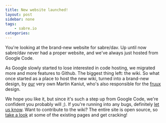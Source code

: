 ```yaml
---
title: New website launched!
layout: post
sidebar: none
tags:
    - sabre.io
categories:
---
```


You're looking at the brand-new website for sabre/dav. Up until now sabre/dav
never had a proper website, and we've always just hosted from Google Code.

As Google slowly started to lose interested in code hosting, we migrated more
and more features to Github. The biggest thing left: the wiki. So what once
started as a place to host the new wiki, turned into a brand-new design, by
[our][1] very own Martin Kaniut, who's also responsible for the [fruux][1]
design.

We hope you like it, but since it's such a step up from Google Code, we're
confident you probably will ;). If you're running into any bugs, definitely
[let us know][2]. Want to contribute to the wiki? The entire site is open source, so
[take a look][3] at some of the existing pages and get cracking!

[1]: https://fruux.com/
[2]: https://github.com/fruux/sabre.io/issues
[3]: https://github.com/fruux/sabre.io/tree/master/source
